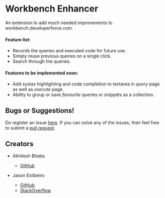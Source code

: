 # Workbench Enhancer

An extension to add much needed improvements to workbench.developerforce.com.

#### Feature list:

 * Records the queries and executed code for future use.
 * Simply reuse previous queries on a single click.
 * Search through the queries.

#### Features to be implemented soon:

 * Add systax highlighting and code completion to textarea in _query_ page as well as _execute_ page.
 * Ability to group or save _favourite_ queries or snippets as a collection.


## Bugs or Suggestions!

Do register an issue [here][issues]. If you can solve any of the issues, then feel free to submit a [pull request][merge].



## Creators

* Akhilesh Bhatia
  * [GitHub][ab-gh]

* Jason Estibeiro
  * [GitHub][je-gh]
  * [StackOverflow][je-so]


[issues]:https://github.com/akhileshbhatia/new-workbench/issues
[merge]:https://github.com/akhileshbhatia/new-workbench/pulls
[ab-gh]:https://github.com/akhileshbhatia
[je-gh]:https://github.com/JRodDynamite
[je-so]:http://so.jrod.in/
